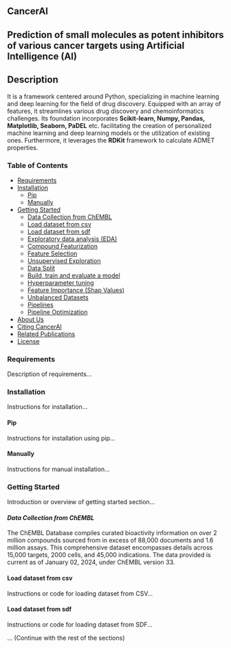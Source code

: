 ## CancerAI

## Prediction of small molecules as potent inhibitors of various cancer targets using Artificial Intelligence (AI)

## Description

It is a framework centered around Python, specializing in machine learning and deep learning for the field of drug discovery. Equipped with an array of features, it streamlines various drug discovery and chemoinformatics challenges. Its foundation incorporates **Scikit-learn, Numpy, Pandas, Matplotlib, Seaborn, PaDEL** etc. facilitating the creation of personalized machine learning and deep learning models or the utilization of existing ones. Furthermore, it leverages the **RDKit** framework to calculate ADMET properties.


### Table of Contents
- [Requirements](#requirements)
- [Installation](#installation)
  - [Pip](#pip)
  - [Manually](#manually)
- [Getting Started](#getting-started)
  - [Data Collection from ChEMBL](#Data-collection-from-ChEMBL)
  - [Load dataset from csv](#load-dataset-from-csv)
  - [Load dataset from sdf](#load-dataset-from-sdf)
  - [Exploratory data analysis (EDA)](#Exploratory-data-analysis-(EDA))
  - [Compound Featurization](#compound-featurization)
  - [Feature Selection](#feature-selection)
  - [Unsupervised Exploration](#unsupervised-exploration)
  - [Data Split](#data-split)
  - [Build, train and evaluate a model](#build-train-and-evaluate-a-model)
  - [Hyperparameter tuning](#hyperparameter-tuning)
  - [Feature Importance (Shap Values)](#feature-importance-shap-values)
  - [Unbalanced Datasets](#unbalanced-datasets)
  - [Pipelines](#pipelines)
  - [Pipeline Optimization](#pipeline-optimization)
- [About Us](#about-us)
- [Citing CancerAI](#citing-CancerAI)
- [Related Publications](#related-publications)
- [License](#license)

 
### Requirements

Description of requirements...

### Installation

Instructions for installation...

#### Pip

Instructions for installation using pip...

#### Manually

Instructions for manual installation...

### Getting Started

Introduction or overview of getting started section...

#### *Data Collection from ChEMBL*

The ChEMBL Database compiles curated bioactivity information on over 2 million compounds sourced from in excess of 88,000 documents and 1.6 million assays. This comprehensive dataset encompasses details across 15,000 targets, 2000 cells, and 45,000 indications. The data provided is current as of January 02, 2024, under ChEMBL version 33.

#### Load dataset from csv

Instructions or code for loading dataset from CSV...

#### Load dataset from sdf

Instructions or code for loading dataset from SDF...

... (Continue with the rest of the sections)



